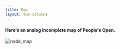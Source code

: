 ```yaml
---
title: Map
layout: two-columns
---
```


#### Here's an analog incomplete map of People's Open.

![node_map](/assets/images/map.jpg)
